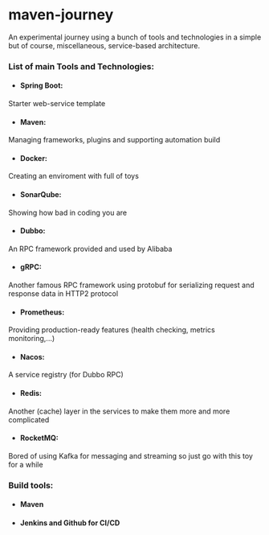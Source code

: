 # maven-journey
An experimental journey using a bunch of tools and technologies in a simple but of course, miscellaneous, service-based architecture.

### List of main Tools and Technologies:
  - #### Spring Boot:
  Starter web-service template
  - #### Maven: 
  Managing frameworks, plugins and supporting automation build
  - #### Docker: 
  Creating an enviroment with full of toys
  - #### SonarQube: 
  Showing how bad in coding you are
  - #### Dubbo: 
  An RPC framework provided and used by Alibaba
  - #### gRPC: 
  Another famous RPC framework using protobuf for serializing request and response data in HTTP2 protocol
  - #### Prometheus: 
  Providing production-ready features (health checking, metrics monitoring,...)
  - #### Nacos: 
  A service registry (for Dubbo RPC)
  - #### Redis: 
  Another (cache) layer in the services to make them more and more complicated
  - #### RocketMQ: 
  Bored of using Kafka for messaging and streaming so just go with this toy for a while


### Build tools:
  - #### Maven
  - #### Jenkins and Github for CI/CD
